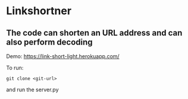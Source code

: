 # Linkshortner

## The code can shorten an URL address and can also perform decoding


Demo: https://link-short-light.herokuapp.com/

To run:

	git clone <git-url> 

and run the server.py
